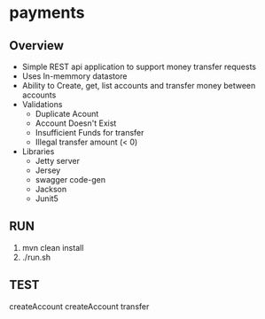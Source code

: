 # payments

## Overview
- Simple REST api application to support money transfer requests
- Uses In-memmory datastore
- Ability to Create, get, list accounts and transfer money between accounts
- Validations
	- Duplicate Acount
	- Account Doesn't Exist
	- Insufficient Funds for transfer
	- Illegal transfer amount (< 0)
- Libraries
	- Jetty server
	- Jersey
	- swagger code-gen
	- Jackson
	- Junit5

## RUN
1) mvn clean install
2) ./run.sh

## TEST
createAccount <accountId1> <accountBalance>
createAccount <accountId2> <accountBalance2>
transfer <accountId1> <accountId2> <amount>
